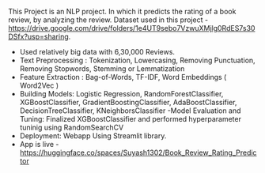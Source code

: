 This Project is an NLP project. In which it predicts the rating of a book review, by analyzing the review.
Dataset used in this project - https://drive.google.com/drive/folders/1e4UT9sebo7VzwuXMjlg0RdES7s30DSfx?usp=sharing.

- Used relatively big data with 6,30,000 Reviews.
- Text Preprocessing : Tokenization, Lowercasing, Removing Punctuation, Removing Stopwords, Stemming or Lemmatization 
- Feature Extraction : Bag-of-Words, TF-IDF, Word Embeddings ( Word2Vec )
- Building Models: Logistic Regression, RandomForestClassifier, XGBoostClassifier, GradientBoostingClassifier, AdaBoostClassifier, DecisionTreeClassifier, KNeighborsClassifier
-Model Evaluation and Tuning: Finalized XGBoostClassifier and performed hyperparameter tuninig using RandomSearchCV
- Deployment: Webapp Using Streamlit library.
- App is live - https://huggingface.co/spaces/Suyash1302/Book_Review_Rating_Predictor
